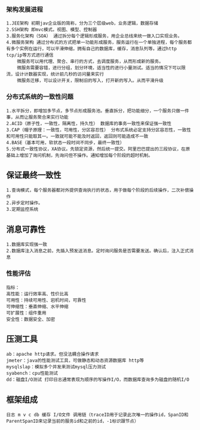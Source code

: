 ### 架构发展进程
    1.JEE架构 初期jav企业版的简称，分为三个层级web，业务逻辑，数据存储
    2.SSH架构 即mvc模式。视图、模型、控制器
    3.服务化架构（SOA） 通过拆分每个逻辑形成服务，用企业总线来统一做入口实现业务。
    4.微服务架构 通过分布式的方式把单一功能形成服务，服务运行在一个单独进程，每个服务都有多个实例在运行，可以平滑伸缩，拥有自己的数据库，缓存，消息队列等。通过http tcp/ip等方式进行通信
        微服务可以用代理、聚合、串行的方式，去调度服务，从而形成新的服务。
        微服务需要容错，进行分组，划分环境，适当性的进行小量测试。适当的情况下可以限流，设计计数器实现，统计前几秒的访问量来实行
        微服务迁移，可以设计开关，限制旧的写入，打开新的写入。从而平滑升级
    
### 分布式系统的一致性问题
    1.水平拆分，即增加多节点，多节点形成服务池。垂直拆分，把功能细分，一个服务只做一件事，从而让服务聚合来实行功能
    2.ACID（原子性，一致性，隔离性，持久性） 数据库的事务一致性来保证强一致性
    3.CAP（帽子原理：一致性，可用性，分区容忍性） 分布式系统必定支持分区容忍性，一致性和可用性只能取其一。一致就可能不能及时返回，返回则可能造成不一致
    4.BASE（基本可用，软状态一段时间不同步，最终一致性）
    5.分布式一致性协议，XA协议。先锁定资源，然后统一提交。阿里巴巴提出的三段协议，在原基础上增加了询问机制，先询问但不操作。通知增加每个阶段的超时机制。
  ## 保证最终一致性
    1.查询模式，每个服务器都对外提供查询执行的状态，用于做每个阶段的后续操作，二次补偿操作
    2.异步定时操作。
    3.定期监控系统
  ## 消息可靠性
    1.数据库实现强一致
    2.数据库注入消息之前，先插入预发送消息。定时询问服务是否需要发送。确认后，注入正式消息
 ### 性能评估 
    指标：
    高性能：运行效率高、性价比高
    可用性：持续可用性、宕机时间，可靠性
    可伸缩性：垂直伸缩、水平伸缩
    可扩展性：组件重用
    安全性：数据安全、加密
  ## 压测工具
    ab：apache http请求。但没法耦合操作请求
    jmeter：java的性能测试工具，可做静态和动态资源数据库 http等
    mysqlslap：模拟多个并发来测试mysql压力测试
    syabench：cpu性能测试
    dd：磁盘I/O测试 打印日志通常表现为顺序的写操作I/O，而数据库查询多为磁盘的随机I/O
  ## 框架组成
    日志 m v c db 缓存 I/O文件 调用链（traceID用于记录此次唯一的操作id，SpanID和ParentSpanID来记录当前的服务id和之前的id，-1标识跟节点）
  
        
   
   
  
